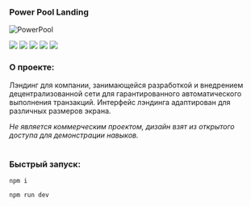 ### Power Pool Landing

![PowerPool](https://github.com/Melyfr/powerpool/assets/72978278/85a8d93c-c0c7-4097-b2b8-7b121cfedde2)
<div>
  <img src="https://img.shields.io/badge/TypeScript-1F2544?style=for-the-badge&logo=typescript&logoColor=#3178C6"/> 
  <img src="https://img.shields.io/badge/HTML-1F2544?style=for-the-badge&logo=html5&logoColor=#E34F26"/> 
  <img src="https://img.shields.io/badge/CSS-1F2544?style=for-the-badge&logo=css3&logoColor=1572B6"/> 
  <img src="https://img.shields.io/badge/React-1F2544?style=for-the-badge&logo=react&logoColor=#61DAFB"/> 
  <img src="https://img.shields.io/badge/Vite-1F2544?style=for-the-badge&logo=vite&logoColor=#646CFF"/> 
</div>

### О проекте:

Лэндинг для компании, занимающейся разработкой и внедрением децентрализованной сети для гарантированного автоматического выполнения транзакций. Интерфейс лэндинга адаптирован для различных размеров экрана.

*Не является коммерческим проектом, дизайн взят из открытого доступа для демонстрации навыков.*
#

### Быстрый запуск:

```
npm i
```
```
npm run dev
```
